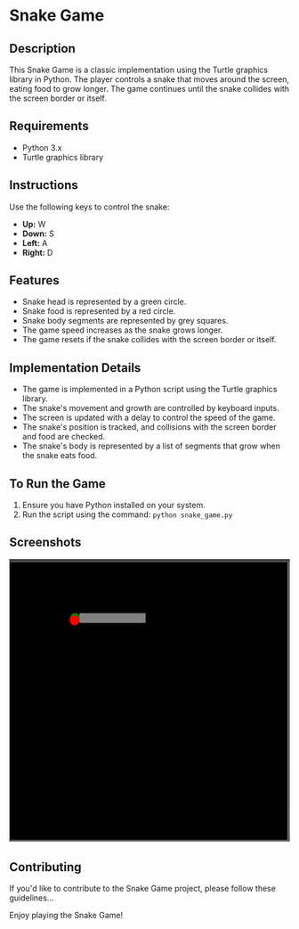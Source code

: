 # Snake Game

## Description

This Snake Game is a classic implementation using the Turtle graphics library in Python. The player controls a snake that moves around the screen, eating food to grow longer. The game continues until the snake collides with the screen border or itself.

## Requirements

- Python 3.x
- Turtle graphics library

## Instructions

Use the following keys to control the snake:
- **Up:** W
- **Down:** S
- **Left:** A
- **Right:** D

## Features

- Snake head is represented by a green circle.
- Snake food is represented by a red circle.
- Snake body segments are represented by grey squares.
- The game speed increases as the snake grows longer.
- The game resets if the snake collides with the screen border or itself.

## Implementation Details

- The game is implemented in a Python script using the Turtle graphics library.
- The snake's movement and growth are controlled by keyboard inputs.
- The screen is updated with a delay to control the speed of the game.
- The snake's position is tracked, and collisions with the screen border and food are checked.
- The snake's body is represented by a list of segments that grow when the snake eats food.

## To Run the Game

1. Ensure you have Python installed on your system.
2. Run the script using the command: `python snake_game.py`
## Screenshots

![Gameplay Screenshot 1](/game.png)

## Contributing

If you'd like to contribute to the Snake Game project, please follow these guidelines...

Enjoy playing the Snake Game!
